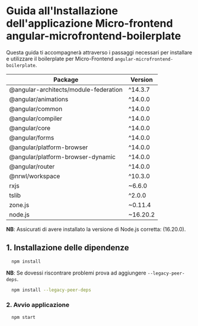 # Guida all'Installazione dell'applicazione Micro-frontend angular-microfrontend-boilerplate

Questa guida ti accompagnerà attraverso i passaggi necessari per installare e utilizzare il boilerplate per Micro-Frontend `angular-microfrontend-boilerplate`.

| Package                               | Version   |
|---------------------------------------|-----------|
| @angular-architects/module-federation | ^14.3.7   |
| @angular/animations                   | ^14.0.0   |
| @angular/common                       | ^14.0.0   |
| @angular/compiler                     | ^14.0.0   |
| @angular/core                         | ^14.0.0   |
| @angular/forms                        | ^14.0.0   |
| @angular/platform-browser             | ^14.0.0   |
| @angular/platform-browser-dynamic     | ^14.0.0   |
| @angular/router                       | ^14.0.0   |
| @nrwl/workspace                       | ^10.3.0   |
| rxjs                                  | ~6.6.0    |
| tslib                                 | ^2.0.0    |
| zone.js                               | ~0.11.4   |
| node.js                               | ~16.20.2  |

**NB**: Assicurati di avere installato la versione di Node.js corretta: (16.20.0).


## 1. Installazione delle dipendenze

```bash
  npm install
```

**NB**: Se dovessi riscontrare problemi prova ad aggiungere `--legacy-peer-deps`.

```bash
  npm install --legacy-peer-deps
```

### 2. Avvio applicazione

```bash
  npm start
```

